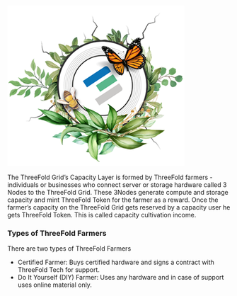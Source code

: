 ![](./img/whatisafarmer.png)

The ThreeFold Grid’s Capacity Layer is formed by ThreeFold farmers - individuals or businesses who connect server or storage hardware called 3 Nodes to the ThreeFold Grid. These 3Nodes generate compute and storage capacity and mint ThreeFold Token for the farmer as a reward. Once the farmer’s capacity on the ThreeFold Grid gets reserved by a capacity user he gets ThreeFold Token. This is called capacity cultivation income.

### Types of ThreeFold Farmers
There are two types of ThreeFold Farmers
- Certified Farmer: Buys certified hardware and signs a contract with ThreeFold Tech for support.
- Do It Yourself (DIY) Farmer: Uses any hardware and in case of support uses online material only.
